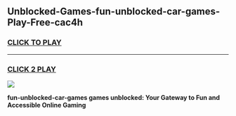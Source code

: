 
## Unblocked-Games-fun-unblocked-car-games-Play-Free-cac4h
<h3>
<a href="https://premium76.site?title=fun-unblocked-car-games&ref=17A">CLICK TO PLAY</a></h3>
<hr>

<h3>
<a href="https://premium76.site?title=fun-unblocked-car-games&ref=17A">CLICK 2 PLAY</a>
  
</h3>

<a href="https://premium76.site?title=fun-unblocked-car-games&ref=17A"><img src="https://clearcache.store/games.png"></a>


**fun-unblocked-car-games games unblocked: Your Gateway to Fun and Accessible Online Gaming**

